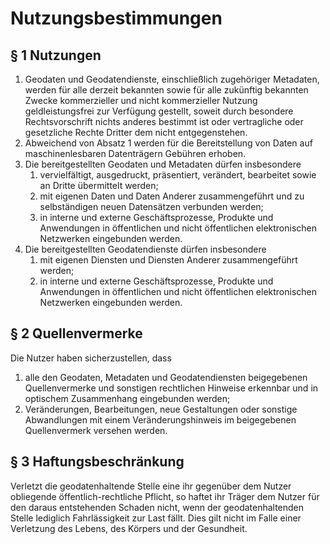 # Nutzungsbestimmungen

## § 1 Nutzungen

1. Geodaten und Geodatendienste, einschließlich zugehöriger Metadaten, werden für alle derzeit bekannten sowie für alle zukünftig bekannten Zwecke kommerzieller und nicht kommerzieller Nutzung geldleistungsfrei zur Verfügung gestellt, soweit durch besondere Rechtsvorschrift nichts anderes bestimmt ist oder vertragliche oder gesetzliche Rechte Dritter dem nicht entgegenstehen.
2. Abweichend von Absatz 1 werden für die Bereitstellung von Daten auf maschinenlesbaren Datenträgern Gebühren erhoben.
3. Die bereitgestellten Geodaten und Metadaten dürfen insbesondere
	1. vervielfältigt, ausgedruckt, präsentiert, verändert, bearbeitet sowie an Dritte übermittelt werden;
	2. mit eigenen Daten und Daten Anderer zusammengeführt und zu selbständigen neuen Datensätzen verbunden werden;
	3. in interne und externe Geschäftsprozesse, Produkte und Anwendungen in öffentlichen und nicht öffentlichen elektronischen Netzwerken eingebunden werden.
4. Die bereitgestellten Geodatendienste dürfen insbesondere
	1. mit eigenen Diensten und Diensten Anderer zusammengeführt werden;
	2. in interne und externe Geschäftsprozesse, Produkte und Anwendungen in öffentlichen und nicht öffentlichen elektronischen Netzwerken eingebunden werden.

## § 2 Quellenvermerke

Die Nutzer haben sicherzustellen, dass

1. alle den Geodaten, Metadaten und Geodatendiensten beigegebenen Quellenvermerke und sonstigen rechtlichen Hinweise erkennbar und in optischem Zusammenhang eingebunden werden;
2. Veränderungen, Bearbeitungen, neue Gestaltungen oder sonstige Abwandlungen mit einem Veränderungshinweis im beigegebenen Quellenvermerk versehen werden.

## § 3 Haftungsbeschränkung

Verletzt die geodatenhaltende Stelle eine ihr gegenüber dem Nutzer obliegende öffentlich-rechtliche Pflicht, so haftet ihr Träger dem Nutzer für den daraus entstehenden Schaden nicht, wenn der geodatenhaltenden Stelle lediglich Fahrlässigkeit zur Last fällt. Dies gilt nicht im Falle einer Verletzung des Lebens, des Körpers und der Gesundheit.
